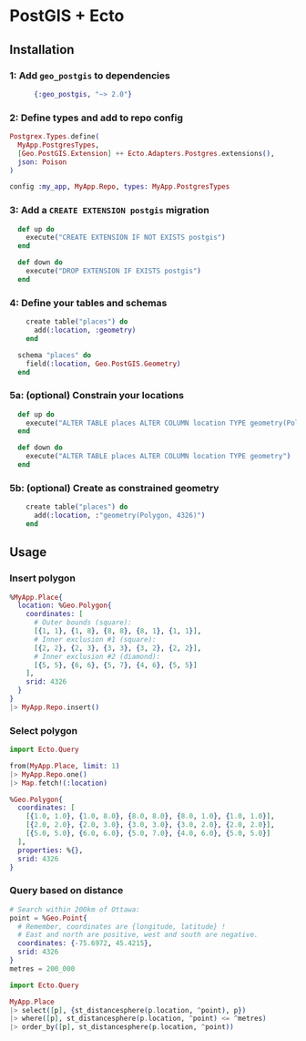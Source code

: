 # PostGIS + Ecto

## Installation

### 1: Add `geo_postgis` to dependencies

```elixir
      {:geo_postgis, "~> 2.0"}
```

### 2: Define types and add to repo config

```elixir
Postgrex.Types.define(
  MyApp.PostgresTypes,
  [Geo.PostGIS.Extension] ++ Ecto.Adapters.Postgres.extensions(),
  json: Poison
)
```

```elixir
config :my_app, MyApp.Repo, types: MyApp.PostgresTypes
```

### 3: Add a `CREATE EXTENSION postgis` migration

```elixir
  def up do
    execute("CREATE EXTENSION IF NOT EXISTS postgis")
  end

  def down do
    execute("DROP EXTENSION IF EXISTS postgis")
  end
```

### 4: Define your tables and schemas

```elixir
    create table("places") do
      add(:location, :geometry)
    end
```

```elixir
  schema "places" do
    field(:location, Geo.PostGIS.Geometry)
  end
```

### 5a: (optional) Constrain your locations

```elixir
  def up do
    execute("ALTER TABLE places ALTER COLUMN location TYPE geometry(Polygon, 4326)")
  end

  def down do
    execute("ALTER TABLE places ALTER COLUMN location TYPE geometry")
  end
```

### 5b: (optional) Create as constrained geometry

```elixir
    create table("places") do
      add(:location, :"geometry(Polygon, 4326)")
    end
```

## Usage

### Insert polygon

```elixir
%MyApp.Place{
  location: %Geo.Polygon{
    coordinates: [
      # Outer bounds (square):
      [{1, 1}, {1, 8}, {8, 8}, {8, 1}, {1, 1}],
      # Inner exclusion #1 (square):
      [{2, 2}, {2, 3}, {3, 3}, {3, 2}, {2, 2}],
      # Inner exclusion #2 (diamond):
      [{5, 5}, {6, 6}, {5, 7}, {4, 6}, {5, 5}]
    ],
    srid: 4326
  }
}
|> MyApp.Repo.insert()
```

### Select polygon

```elixir
import Ecto.Query

from(MyApp.Place, limit: 1)
|> MyApp.Repo.one()
|> Map.fetch!(:location)
```

```elixir
%Geo.Polygon{
  coordinates: [
    [{1.0, 1.0}, {1.0, 8.0}, {8.0, 8.0}, {8.0, 1.0}, {1.0, 1.0}],
    [{2.0, 2.0}, {2.0, 3.0}, {3.0, 3.0}, {3.0, 2.0}, {2.0, 2.0}],
    [{5.0, 5.0}, {6.0, 6.0}, {5.0, 7.0}, {4.0, 6.0}, {5.0, 5.0}]
  ],
  properties: %{},
  srid: 4326
}
```

### Query based on distance

```elixir
# Search within 200km of Ottawa:
point = %Geo.Point{
  # Remember, coordinates are {longitude, latitude} !
  # East and north are positive, west and south are negative.
  coordinates: {-75.6972, 45.4215},
  srid: 4326
}
metres = 200_000

import Ecto.Query

MyApp.Place
|> select([p], {st_distancesphere(p.location, ^point), p})
|> where([p], st_distancesphere(p.location, ^point) <= ^metres)
|> order_by([p], st_distancesphere(p.location, ^point))
```
